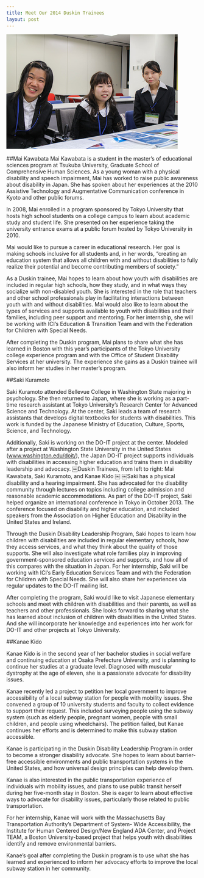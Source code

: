 ```yaml
---
title: Meet Our 2014 Duskin Trainees
layout: post
---
```


<img src="/images/trainees.jpg" alt="Duskin trainess 2014" />

##Mai Kawabata
Mai Kawabata is a student in the master’s of educational sciences program at Tsukuba University, Graduate School of Comprehensive Human Sciences. As a young woman with a physical disability and speech impairment, Mai has worked to raise public awareness about disability in Japan. She has spoken about her experiences at the 2010 Assistive Technology and Augmentative Communication conference in Kyoto and other public forums.  

In 2008, Mai enrolled in a program sponsored by Tokyo University that hosts high school students on a college
campus to learn about academic study and student life. She presented on her experience taking the university entrance exams at a public forum hosted by Tokyo University in 2010.  

Mai would like to pursue a career in educational research. Her goal is making schools inclusive for all students and, in her words, “creating an education system that allows all children with and without disabilities to fully realize their potential and become contributing members of society.”  

As a Duskin trainee, Mai hopes to learn about how youth with disabilities are included in regular high schools, how they study, and in what ways they socialize with non-disabled youth. She is interested in the role that teachers and other school professionals play in facilitating interactions between youth with and without disabilities. Mai would also like to learn about the types of services and supports available to youth with disabilities and their families, including peer support and mentoring. For her internship, she will be working with ICI’s Education & Transition Team and with the Federation for Children with Special Needs.  

After completing the Duskin program, Mai plans to share what she has learned in Boston with this year’s participants of the Tokyo University college experience program and with the Office of Student Disability Services at her university. The experience she gains as a Duskin trainee will also inform her studies in her  master’s program.  

##Saki Kuramoto

Saki Kuramoto attended Bellevue College in Washington State majoring in psychology. She then returned to Japan, where she is working as a part-time research assistant at Tokyo University’s
Research Center for Advanced Science and Technology. At the center, Saki leads a team of research assistants that develops digital textbooks for students with disabilities. This work is funded by the Japanese Ministry of Education, Culture, Sports, Science, and Technology.

Additionally, Saki is working on the DO-IT project at the center. Modeled after a project at Washington State University in the United States (www.washington.edu/doit/), the Japan DO-IT project supports individuals with disabilities in accessing higher education and trains them in disability leadership and advocacy.
￼Duskin Trainees, from left to right: Mai Kawabata, Saki Kuramoto, and Kanae Kido
￼
￼Saki has a physical disability and a hearing impairment. She has advocated for the disability community through lectures on topics including college admission and reasonable academic accommodations. As part of the DO-IT project, Saki helped organize an international conference in Tokyo in October 2013. The conference focused on disability and higher education, and included speakers from the Association on Higher Education and Disability in the United States and Ireland.  

Through the Duskin Disability Leadership Program, Saki hopes to learn how children with disabilities are included in regular elementary schools, how they access services, and what they think about the quality of those supports. She will also investigate what role families play in improving government-sponsored education services and supports, and how all of this compares with the situation in Japan. For her internship, Saki will be working with ICI’s Early Education Services Team and with the Federation for Children with Special Needs. She will also share her experiences via regular updates to the DO-IT mailing list.  

After completing the program, Saki would like to visit Japanese elementary schools and meet with children with disabilities and their parents, as well as teachers and other professionals. She looks forward to sharing what she has learned about inclusion of children with disabilities in the United States. And she will incorporate her knowledge and experiences into her work for DO-IT and other projects at Tokyo University.  

##Kanae Kido  

Kanae Kido is in the second year of her bachelor studies in social welfare and continuing education at Osaka Prefecture University, and is planning to continue her studies at a graduate level. Diagnosed with muscular dystrophy at the age of eleven, she is a passionate advocate for disability issues.  

Kanae recently led a project to petition her local government to improve accessibility of a local subway station for people with mobility issues. She convened a group of 10 university students and faculty to collect evidence to support their request. This included surveying people using the subway system (such as elderly people, pregnant women, people with small children, and people using wheelchairs). The petition failed, but Kanae continues her efforts and is determined to make this subway station accessible.  

Kanae is participating in the Duskin Disability Leadership Program in order to become a stronger disability advocate. She hopes to learn about barrier-free accessible environments and public transportation systems in the United States, and how universal design principles can help develop them.  

Kanae is also interested in the public transportation experience of individuals with mobility issues, and plans to use public transit herself during her five-month stay in Boston. She is eager to learn about effective ways to advocate for disability issues, particularly those related to public transportation.  

For her internship, Kanae will work with the Massachusetts Bay Transportation Authority’s Department of System- Wide Accessibility, the Institute for Human Centered Design/New England ADA Center, and Project TEAM, a Boston University-based project that helps youth with disabilities identify and remove environmental barriers.  

Kanae’s goal after completing the Duskin program is to use what she has learned and experienced to inform her advocacy efforts to improve the local subway station in her community.
